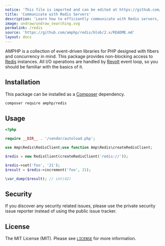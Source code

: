```yaml
---
notice: 'This file is imported and can be edited at https://github.com/amphp/redis/blob/2.x/README.md'
title: 'Communicate with Redis Servers'
description: 'Learn how to efficiently communicate with Redis servers, enabling scalable and responsive data storage and retrieval.'
image: undraw/undraw_searching.svg
permalink: /redis
source: 'https://github.com/amphp/redis/blob/2.x/README.md'
layout: docs
---
```

AMPHP is a collection of event-driven libraries for PHP designed with fibers and concurrency in mind.
This package provides non-blocking access to [Redis](http://redis.io) instances.
All I/O operations are handled by [Revolt](https://revolt.run) event loop, so you should be familiar with the basics of it.

## Installation

This package can be installed as a [Composer](https://getcomposer.org/) dependency.

```bash
composer require amphp/redis
```

## Usage

```php
<?php

require __DIR__ . '/vendor/autoload.php';

use Amp\Redis\RedisClient;use function Amp\Redis\createRedisClient;

$redis = new RedisClient(createRedisClient('redis://'));

$redis->set('foo', '21');
$result = $redis->increment('foo', 21);

\var_dump($result); // int(42)
```

## Security

If you discover any security related issues, please use the private security issue reporter instead of using the public
issue tracker.

## License

The MIT License (MIT). Please see [`LICENSE`](./LICENSE) for more information.
